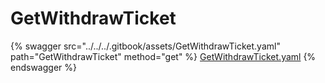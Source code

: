 # GetWithdrawTicket

{% swagger src="../../../.gitbook/assets/GetWithdrawTicket.yaml" path="GetWithdrawTicket" method="get" %}
[GetWithdrawTicket.yaml](../../../.gitbook/assets/GetWithdrawTicket.yaml)
{% endswagger %}
